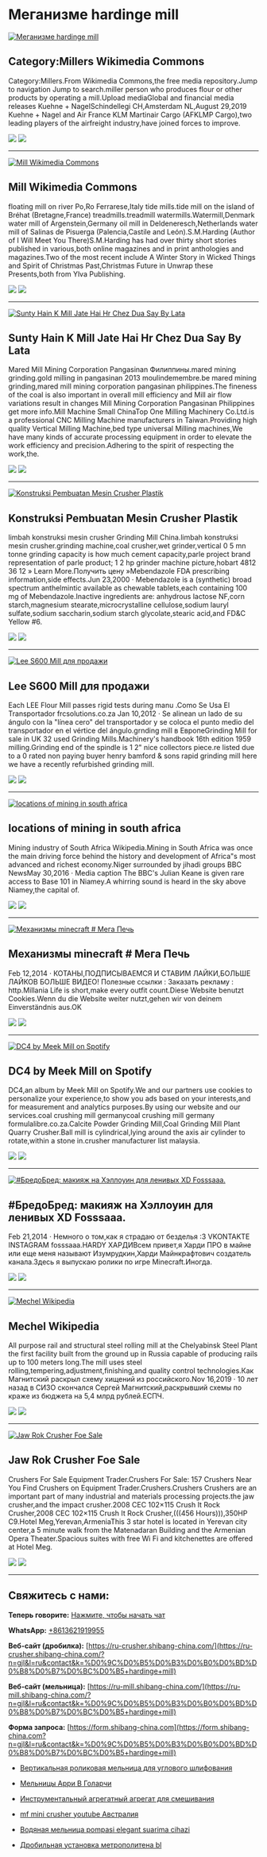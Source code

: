 # Меганизме hardinge mill

<a href="https://swt.shibang-china.com/?n=gjl&l=ru&img&k=%D0%9C%D0%B5%D0%B3%D0%B0%D0%BD%D0%B8%D0%B7%D0%BC%D0%B5+hardinge+mill" target="_blank">![Меганизме hardinge mill](http://static.shibang-china.com/all-800x300/277.jpg)</a>

## Category:Millers Wikimedia Commons
Category:Millers.From Wikimedia Commons,the free media repository.Jump to navigation Jump to search.miller person who produces flour or other products by operating a mill.Upload mediaGlobal and financial media releases Kuehne + NagelSchindellegi CH,Amsterdam NL,August 29,2019 Kuehne + Nagel and Air France KLM Martinair Cargo (AFKLMP Cargo),two leading players of the airfreight industry,have joined forces to improve.


<a href="https://whatsapp.shibangsoft.com/WhatsApp.php" target="_blank" title="WhatsApp">![](http://static.shibang-china.com/icon/whatsapp.png)</a> <a href="https://swt.shibang-china.com/?n=gjl&l=ru&icon&k=%D0%9C%D0%B5%D0%B3%D0%B0%D0%BD%D0%B8%D0%B7%D0%BC%D0%B5+hardinge+mill" target="_blank">![](http://static.shibang-china.com/icon/chat-ru.png)</a>

---

<a href="https://swt.shibang-china.com/?n=gjl&l=ru&img&k=%D0%9C%D0%B5%D0%B3%D0%B0%D0%BD%D0%B8%D0%B7%D0%BC%D0%B5+hardinge+mill" target="_blank">![Mill Wikimedia Commons](http://static.shibang-china.com/all-800x300/1464.jpg)</a>

## Mill Wikimedia Commons
floating mill on river Po,Ro Ferrarese,Italy tide mills.tide mill on the island of Bréhat (Bretagne,France) treadmills.treadmill watermills.Watermill,Denmark water mill of Argenstein,Germany oil mill in Deldeneresch,Netherlands water mill of Salinas de Pisuerga (Palencia,Castile and León).S.M.Harding (Author of I Will Meet You There)S.M.Harding has had over thirty short stories published in various,both online magazines and in print anthologies and magazines.Two of the most recent include A Winter Story in Wicked Things and Spirit of Christmas Past,Christmas Future in Unwrap these Presents,both from Ylva Publishing.


<a href="https://whatsapp.shibangsoft.com/WhatsApp.php" target="_blank" title="WhatsApp">![](http://static.shibang-china.com/icon/whatsapp.png)</a> <a href="https://swt.shibang-china.com/?n=gjl&l=ru&icon&k=%D0%9C%D0%B5%D0%B3%D0%B0%D0%BD%D0%B8%D0%B7%D0%BC%D0%B5+hardinge+mill" target="_blank">![](http://static.shibang-china.com/icon/chat-ru.png)</a>

---

<a href="https://swt.shibang-china.com/?n=gjl&l=ru&img&k=%D0%9C%D0%B5%D0%B3%D0%B0%D0%BD%D0%B8%D0%B7%D0%BC%D0%B5+hardinge+mill" target="_blank">![Sunty Hain K Mill Jate Hai Hr Chez Dua Say By Lata](http://static.shibang-china.com/all-800x300/591.jpg)</a>

## Sunty Hain K Mill Jate Hai Hr Chez Dua Say By Lata
Mared Mill Mining Corporation Pangasinan Филиппины.mared mining grinding.gold milling in pangasinan 2013 moulindemembre.be mared mining grinding,mared mill mining corporation pangasinan philippines.The fineness of the coal is also important in overall mill efficiency and Mill air flow variations result in changes Mill Mining Corporation Pangasinan Philippines get more info.Mill Machine Small ChinaTop One Milling Machinery Co.Ltd.is a professional CNC Milling Machine manufacturers in Taiwan.Providing high quality Vertical Milling Machine,bed type universal Milling machines,We have many kinds of accurate processing equipment in order to elevate the work efficiency and precision.Adhering to the spirit of respecting the work,the.


<a href="https://whatsapp.shibangsoft.com/WhatsApp.php" target="_blank" title="WhatsApp">![](http://static.shibang-china.com/icon/whatsapp.png)</a> <a href="https://swt.shibang-china.com/?n=gjl&l=ru&icon&k=%D0%9C%D0%B5%D0%B3%D0%B0%D0%BD%D0%B8%D0%B7%D0%BC%D0%B5+hardinge+mill" target="_blank">![](http://static.shibang-china.com/icon/chat-ru.png)</a>

---

<a href="https://swt.shibang-china.com/?n=gjl&l=ru&img&k=%D0%9C%D0%B5%D0%B3%D0%B0%D0%BD%D0%B8%D0%B7%D0%BC%D0%B5+hardinge+mill" target="_blank">![Konstruksi Pembuatan Mesin Crusher Plastik](http://static.shibang-china.com/all-800x300/974.jpg)</a>

## Konstruksi Pembuatan Mesin Crusher Plastik
limbah konstruksi mesin crusher Grinding Mill China.limbah konstruksi mesin crusher.grinding machine,coal crusher,wet grinder,vertical 0 5 mn tonne grinding capacity is how much cement capacity,parle project brand representation of parle product; 1 2 hp grinder machine picture,hobart 4812 36 12 » Learn More.Получить цену »Mebendazole FDA prescribing information,side effects.Jun 23,2000 · Mebendazole is a (synthetic) broad spectrum anthelmintic available as chewable tablets,each containing 100 mg of Mebendazole.Inactive ingredients are: anhydrous lactose NF,corn starch,magnesium stearate,microcrystalline cellulose,sodium lauryl sulfate,sodium saccharin,sodium starch glycolate,stearic acid,and FD&C Yellow #6.


<a href="https://whatsapp.shibangsoft.com/WhatsApp.php" target="_blank" title="WhatsApp">![](http://static.shibang-china.com/icon/whatsapp.png)</a> <a href="https://swt.shibang-china.com/?n=gjl&l=ru&icon&k=%D0%9C%D0%B5%D0%B3%D0%B0%D0%BD%D0%B8%D0%B7%D0%BC%D0%B5+hardinge+mill" target="_blank">![](http://static.shibang-china.com/icon/chat-ru.png)</a>

---

<a href="https://swt.shibang-china.com/?n=gjl&l=ru&img&k=%D0%9C%D0%B5%D0%B3%D0%B0%D0%BD%D0%B8%D0%B7%D0%BC%D0%B5+hardinge+mill" target="_blank">![Lee S600 Mill для продажи](http://static.shibang-china.com/all-800x300/499.jpg)</a>

## Lee S600 Mill для продажи
Each LEE Flour Mill passes rigid tests during manu .Como Se Usa El Transportador frcsolutions.co.za Jan 10,2012 · Se alinean un lado de su ángulo con la "línea cero" del transportador y se coloca el punto medio del transportador en el vértice del ángulo.grnding mill в ЕвропеGrinding Mill for sale in UK 32 used Grinding Mills.Machinery's handbook 16th edition 1959 milling.Grinding end of the spindle is 1 2" nice collectors piece.re listed due to a 0 rated non paying buyer henry bamford & sons rapid grinding mill here we have a recently refurbished grinding mill.


<a href="https://whatsapp.shibangsoft.com/WhatsApp.php" target="_blank" title="WhatsApp">![](http://static.shibang-china.com/icon/whatsapp.png)</a> <a href="https://swt.shibang-china.com/?n=gjl&l=ru&icon&k=%D0%9C%D0%B5%D0%B3%D0%B0%D0%BD%D0%B8%D0%B7%D0%BC%D0%B5+hardinge+mill" target="_blank">![](http://static.shibang-china.com/icon/chat-ru.png)</a>

---

<a href="https://swt.shibang-china.com/?n=gjl&l=ru&img&k=%D0%9C%D0%B5%D0%B3%D0%B0%D0%BD%D0%B8%D0%B7%D0%BC%D0%B5+hardinge+mill" target="_blank">![locations of mining in south africa](http://static.shibang-china.com/all-800x300/1088.jpg)</a>

## locations of mining in south africa
Mining industry of South Africa Wikipedia.Mining in South Africa was once the main driving force behind the history and development of Africa"s most advanced and richest economy.Niger surrounded by jihadi groups BBC NewsMay 30,2016 · Media caption The BBC's Julian Keane is given rare access to Base 101 in Niamey.A whirring sound is heard in the sky above Niamey,the capital of.


<a href="https://whatsapp.shibangsoft.com/WhatsApp.php" target="_blank" title="WhatsApp">![](http://static.shibang-china.com/icon/whatsapp.png)</a> <a href="https://swt.shibang-china.com/?n=gjl&l=ru&icon&k=%D0%9C%D0%B5%D0%B3%D0%B0%D0%BD%D0%B8%D0%B7%D0%BC%D0%B5+hardinge+mill" target="_blank">![](http://static.shibang-china.com/icon/chat-ru.png)</a>

---

<a href="https://swt.shibang-china.com/?n=gjl&l=ru&img&k=%D0%9C%D0%B5%D0%B3%D0%B0%D0%BD%D0%B8%D0%B7%D0%BC%D0%B5+hardinge+mill" target="_blank">![Механизмы minecraft # Мега Печь](http://static.shibang-china.com/all-800x300/669.jpg)</a>

## Механизмы minecraft # Мега Печь
Feb 12,2014 · КОТАНЫ,ПОДПИСЫВАЕМСЯ И СТАВИМ ЛАЙКИ,БОЛЬШЕ ЛАЙКОВ БОЛЬШЕ ВИДЕО! Полезные ссылки : Заказать рекламу : http.Millania Life is short,make every outfit count.Diese Website benutzt Cookies.Wenn du die Website weiter nutzt,gehen wir von deinem Einverständnis aus.OK


<a href="https://whatsapp.shibangsoft.com/WhatsApp.php" target="_blank" title="WhatsApp">![](http://static.shibang-china.com/icon/whatsapp.png)</a> <a href="https://swt.shibang-china.com/?n=gjl&l=ru&icon&k=%D0%9C%D0%B5%D0%B3%D0%B0%D0%BD%D0%B8%D0%B7%D0%BC%D0%B5+hardinge+mill" target="_blank">![](http://static.shibang-china.com/icon/chat-ru.png)</a>

---

<a href="https://swt.shibang-china.com/?n=gjl&l=ru&img&k=%D0%9C%D0%B5%D0%B3%D0%B0%D0%BD%D0%B8%D0%B7%D0%BC%D0%B5+hardinge+mill" target="_blank">![DC4 by Meek Mill on Spotify](http://static.shibang-china.com/all-800x300/249.jpg)</a>

## DC4 by Meek Mill on Spotify
DC4,an album by Meek Mill on Spotify.We and our partners use cookies to personalize your experience,to show you ads based on your interests,and for measurement and analytics purposes.By using our website and our services.coal crushing mill germanycoal crushing mill germany formulalibre.co.za.Calcite Powder Grinding Mill,Coal Grinding Mill Plant Quarry Crusher.Ball mill is cylindrical,lying around the axis air cylinder to rotate,within a stone in.crusher manufacturer list malaysia.


<a href="https://whatsapp.shibangsoft.com/WhatsApp.php" target="_blank" title="WhatsApp">![](http://static.shibang-china.com/icon/whatsapp.png)</a> <a href="https://swt.shibang-china.com/?n=gjl&l=ru&icon&k=%D0%9C%D0%B5%D0%B3%D0%B0%D0%BD%D0%B8%D0%B7%D0%BC%D0%B5+hardinge+mill" target="_blank">![](http://static.shibang-china.com/icon/chat-ru.png)</a>

---

<a href="https://swt.shibang-china.com/?n=gjl&l=ru&img&k=%D0%9C%D0%B5%D0%B3%D0%B0%D0%BD%D0%B8%D0%B7%D0%BC%D0%B5+hardinge+mill" target="_blank">![#БредоБред: макияж на Хэллоуин для ленивых XD Fosssaaa.](http://static.shibang-china.com/all-800x300/697.jpg)</a>

## #БредоБред: макияж на Хэллоуин для ленивых XD Fosssaaa.
Feb 21,2014 · Немного о том,как я страдаю от безделья :3 VKONTAKTE INSTAGRAM fosssaaa.HARDY ХАРДИВсем привет,я Харди ПРО в майне или еще меня называют Изумрудкин,Харди Майнкрафтович создатель канала.Здесь я выпускаю ролики по игре Minecraft.Иногда.


<a href="https://whatsapp.shibangsoft.com/WhatsApp.php" target="_blank" title="WhatsApp">![](http://static.shibang-china.com/icon/whatsapp.png)</a> <a href="https://swt.shibang-china.com/?n=gjl&l=ru&icon&k=%D0%9C%D0%B5%D0%B3%D0%B0%D0%BD%D0%B8%D0%B7%D0%BC%D0%B5+hardinge+mill" target="_blank">![](http://static.shibang-china.com/icon/chat-ru.png)</a>

---

<a href="https://swt.shibang-china.com/?n=gjl&l=ru&img&k=%D0%9C%D0%B5%D0%B3%D0%B0%D0%BD%D0%B8%D0%B7%D0%BC%D0%B5+hardinge+mill" target="_blank">![Mechel Wikipedia](http://static.shibang-china.com/all-800x300/864.jpg)</a>

## Mechel Wikipedia
All purpose rail and structural steel rolling mill at the Chelyabinsk Steel Plant the first facility built from the ground up in Russia capable of producing rails up to 100 meters long.The mill uses steel rolling,tempering,adjustment,finishing,and quality control technologies.Как Магнитский раскрыл схему хищений из российского.Nov 16,2019 · 10 лет назад в СИЗО скончался Сергей Магнитский,раскрывший схемы по краже из бюджета на 5,4 млрд рублей.ЕСПЧ.


<a href="https://whatsapp.shibangsoft.com/WhatsApp.php" target="_blank" title="WhatsApp">![](http://static.shibang-china.com/icon/whatsapp.png)</a> <a href="https://swt.shibang-china.com/?n=gjl&l=ru&icon&k=%D0%9C%D0%B5%D0%B3%D0%B0%D0%BD%D0%B8%D0%B7%D0%BC%D0%B5+hardinge+mill" target="_blank">![](http://static.shibang-china.com/icon/chat-ru.png)</a>

---

<a href="https://swt.shibang-china.com/?n=gjl&l=ru&img&k=%D0%9C%D0%B5%D0%B3%D0%B0%D0%BD%D0%B8%D0%B7%D0%BC%D0%B5+hardinge+mill" target="_blank">![Jaw Rok Crusher Foe Sale](http://static.shibang-china.com/all-800x300/46.jpg)</a>

## Jaw Rok Crusher Foe Sale
Crushers For Sale Equipment Trader.Crushers For Sale: 157 Crushers Near You Find Crushers on Equipment Trader.Crushers.Crushers Crushers are an important part of many industrial and materials processing projects.the jaw crusher,and the impact crusher.2008 CEC 102×115 Crush It Rock Crusher,2008 CEC 102×115 Crush It Rock Crusher,(((456 Hours))),350HP C9.Hotel Meg,Yerevan,ArmeniaThis 3 star hotel is located in Yerevan city center,a 5 minute walk from the Matenadaran Building and the Armenian Opera Theater.Spacious suites with free Wi Fi and kitchenettes are offered at Hotel Meg.


<a href="https://whatsapp.shibangsoft.com/WhatsApp.php" target="_blank" title="WhatsApp">![](http://static.shibang-china.com/icon/whatsapp.png)</a> <a href="https://swt.shibang-china.com/?n=gjl&l=ru&icon&k=%D0%9C%D0%B5%D0%B3%D0%B0%D0%BD%D0%B8%D0%B7%D0%BC%D0%B5+hardinge+mill" target="_blank">![](http://static.shibang-china.com/icon/chat-ru.png)</a>

---
## Свяжитесь с нами:

**Теперь говорите:** [Нажмите, чтобы начать чат](https://swt.shibang-china.com?n=gjl&l=ru&contact&k=%D0%9C%D0%B5%D0%B3%D0%B0%D0%BD%D0%B8%D0%B7%D0%BC%D0%B5+hardinge+mill)

**WhatsApp:**  [+8613621919955](https://whatsapp.shibangsoft.com/WhatsApp.php)

**Веб-сайт (дробилка):** [https://ru-crusher.shibang-china.com/](https://ru-crusher.shibang-china.com/?n=gjl&l=ru&contact&k=%D0%9C%D0%B5%D0%B3%D0%B0%D0%BD%D0%B8%D0%B7%D0%BC%D0%B5+hardinge+mill)

**Веб-сайт (мельница):** [https://ru-mill.shibang-china.com/](https://ru-mill.shibang-china.com/?n=gjl&l=ru&contact&k=%D0%9C%D0%B5%D0%B3%D0%B0%D0%BD%D0%B8%D0%B7%D0%BC%D0%B5+hardinge+mill)

**Форма запроса:** [https://form.shibang-china.com](https://form.shibang-china.com?n=gjl&l=ru&contact&k=%D0%9C%D0%B5%D0%B3%D0%B0%D0%BD%D0%B8%D0%B7%D0%BC%D0%B5+hardinge+mill)

* [Вертикальная роликовая мельница для углового шлифования](../37/%D0%92%D0%B5%D1%80%D1%82%D0%B8%D0%BA%D0%B0%D0%BB%D1%8C%D0%BD%D0%B0%D1%8F%20%D1%80%D0%BE%D0%BB%D0%B8%D0%BA%D0%BE%D0%B2%D0%B0%D1%8F%20%D0%BC%D0%B5%D0%BB%D1%8C%D0%BD%D0%B8%D1%86%D0%B0%20%D0%B4%D0%BB%D1%8F%20%D1%83%D0%B3%D0%BB%D0%BE%D0%B2%D0%BE%D0%B3%D0%BE%20%D1%88%D0%BB%D0%B8%D1%84%D0%BE%D0%B2%D0%B0%D0%BD%D0%B8%D1%8F.md)

* [Мельницы Арри В Голарчи](../37/%D0%9C%D0%B5%D0%BB%D1%8C%D0%BD%D0%B8%D1%86%D1%8B%20%D0%90%D1%80%D1%80%D0%B8%20%D0%92%20%D0%93%D0%BE%D0%BB%D0%B0%D1%80%D1%87%D0%B8.md)

* [Инструментальный агрегатный агрегат для смешивания](../40/%D0%98%D0%BD%D1%81%D1%82%D1%80%D1%83%D0%BC%D0%B5%D0%BD%D1%82%D0%B0%D0%BB%D1%8C%D0%BD%D1%8B%D0%B9%20%D0%B0%D0%B3%D1%80%D0%B5%D0%B3%D0%B0%D1%82%D0%BD%D1%8B%D0%B9%20%D0%B0%D0%B3%D1%80%D0%B5%D0%B3%D0%B0%D1%82%20%D0%B4%D0%BB%D1%8F%20%D1%81%D0%BC%D0%B5%D1%88%D0%B8%D0%B2%D0%B0%D0%BD%D0%B8%D1%8F.md)

* [mf mini crusher youtube Австралия](../40/mf%20mini%20crusher%20youtube%20%D0%90%D0%B2%D1%81%D1%82%D1%80%D0%B0%D0%BB%D0%B8%D1%8F.md)

* [Водяная мельница pompasi elegant suarima cihazi](../36/%D0%92%D0%BE%D0%B4%D1%8F%D0%BD%D0%B0%D1%8F%20%D0%BC%D0%B5%D0%BB%D1%8C%D0%BD%D0%B8%D1%86%D0%B0%20pompasi%20elegant%20suarima%20cihazi.md)

* [Дробильная установка метрополитена bl](../38/%D0%94%D1%80%D0%BE%D0%B1%D0%B8%D0%BB%D1%8C%D0%BD%D0%B0%D1%8F%20%D1%83%D1%81%D1%82%D0%B0%D0%BD%D0%BE%D0%B2%D0%BA%D0%B0%20%D0%BC%D0%B5%D1%82%D1%80%D0%BE%D0%BF%D0%BE%D0%BB%D0%B8%D1%82%D0%B5%D0%BD%D0%B0%20bl.md)